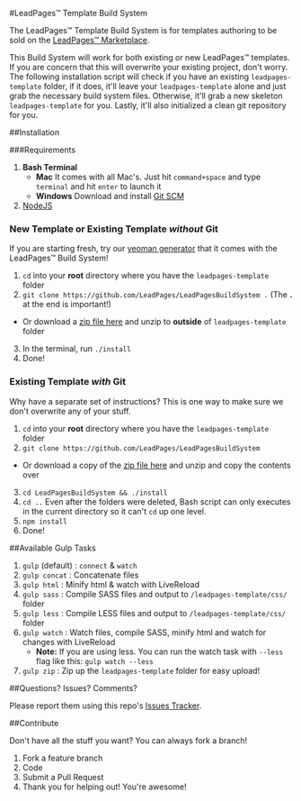 #LeadPages&trade; Template Build System

The LeadPages&trade; Template Build System is for templates authoring to be sold on the [LeadPages&trade; Marketplace](https://market.leadpages.net).

This Build System will work for both existing or new LeadPages&trade; templates. If you are concern that this will overwrite your existing project, don't worry. The following installation script will check if you have an existing `leadpages-template` folder, if it does, it'll leave your `leadpages-template` alone and just grab the necessary build system files. Otherwise, it'll grab a new skeleton `leadpages-template` for you. Lastly, it'll also initialized a clean git repository for you.

##Installation

###Requirements

1. **Bash Terminal**
	* **Mac**
	It comes with all Mac's. Just hit `command+space` and type `terminal` and hit `enter` to launch it
	* **Windows**
	  Download and install [Git SCM](http://git-scm.com/download/win)
2. [NodeJS](http://nodejs.com)

### New Template or Existing Template *without* Git ###

If you are starting fresh, try our [yeoman generator](https://github.com/LeadPages/LeadPagesYeoman) that it comes with the LeadPages&trade; Build System!

1. `cd` into your **root** directory where you have the `leadpages-template` folder
2. `git clone https://github.com/LeadPages/LeadPagesBuildSystem .` (The **.** at the end is important!)
 * Or download a [zip file here](https://github.com/LeadPages/LeadPagesBuildSystem/archive/master.zip) and unzip to **outside** of `leadpages-template` folder
3. In the terminal, run `./install`
5. Done!

### Existing Template *with* Git

Why have a separate set of instructions? This is one way to make sure we don't overwrite any of your stuff.

1. `cd` into your **root** directory where you have the `leadpages-template` folder
2. `git clone https://github.com/LeadPages/LeadPagesBuildSystem`
 * Or download a copy of the [zip file here](https://github.com/LeadPages/LeadPagesBuildSystem/archive/master.zip) and unzip and copy the contents over
3. `cd LeadPagesBuildSystem && ./install`
4. `cd ..` Even after the folders were deleted, Bash script can only executes in the current directory so it can't `cd` up one level.
5. `npm install`
6. Done!


##Available Gulp Tasks

1. `gulp` (default) : `connect` & `watch`
2. `gulp concat` : Concatenate files
3. `gulp html` : Minify html & watch with LiveReload
4. `gulp sass` : Compile SASS files and output to `/leadpages-template/css/` folder
4. `gulp less` : Compile LESS files and output to `/leadpages-template/css/` folder
5. `gulp watch` : Watch files, compile SASS, minify html and watch for changes with LiveReload
	* **Note:** If you are using less. You can run the watch task with `--less` flag like this: `gulp watch --less`
6. `gulp zip` : Zip up the `leadpages-template` folder for easy upload!

##Questions? Issues? Comments?

Please report them using this repo's [Issues Tracker](https://github.com/LeadPages/LeadPagesBuildSystem/issues).

##Contribute

Don't have all the stuff you want? You can always fork a branch!

1. Fork a feature branch
2. Code
3. Submit a Pull Request
4. Thank you for helping out! You're awesome!
